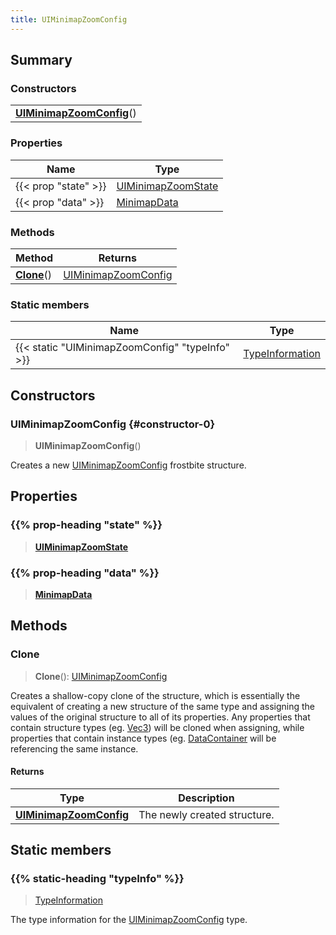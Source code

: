 ```yaml
---
title: UIMinimapZoomConfig
---
```



## Summary
### Constructors
| |
| ----------- |
| **[UIMinimapZoomConfig](#constructor-0)**() |

### Properties
| Name | Type |
| ---- | ---- |
| {{< prop "state" >}} | [UIMinimapZoomState](/vext/ref/fb/uiminimapzoomstate) |
| {{< prop "data" >}} | [MinimapData](/vext/ref/fb/minimapdata) |

### Methods
| Method | Returns |
| ------ | ---- |
| **[Clone](#clone)**() | [UIMinimapZoomConfig](/vext/ref/fb/uiminimapzoomconfig) |

### Static members
| Name | Type |
| ---- | ---- |
| {{< static "UIMinimapZoomConfig" "typeInfo" >}} | [TypeInformation](/vext/ref/shared/class/typeinformation) |

## Constructors
### UIMinimapZoomConfig {#constructor-0}
> **UIMinimapZoomConfig**()

Creates a new [UIMinimapZoomConfig](/vext/ref/fb/uiminimapzoomconfig) frostbite structure.

## Properties
### {{% prop-heading "state" %}}
> **[UIMinimapZoomState](/vext/ref/fb/uiminimapzoomstate)**

### {{% prop-heading "data" %}}
> **[MinimapData](/vext/ref/fb/minimapdata)**

## Methods
### Clone
> **Clone**(): [UIMinimapZoomConfig](/vext/ref/fb/uiminimapzoomconfig)

Creates a shallow-copy clone of the structure, which is essentially the equivalent of creating a new structure of the same type and assigning the values of the original structure to all of its properties. Any properties that contain structure types (eg. [Vec3](/vext/ref/shared/class/vec3)) will be cloned when assigning, while properties that contain instance types (eg. [DataContainer](/vext/ref/shared/class/datacontainer) will be referencing the same instance.

#### Returns
| Type | Description |
| ---- | ----------- |
| **[UIMinimapZoomConfig](/vext/ref/fb/uiminimapzoomconfig)** | The newly created structure. |

## Static members
### {{% static-heading "typeInfo" %}}
> [TypeInformation](/vext/ref/shared/class/typeinformation)

The type information for the [UIMinimapZoomConfig](/vext/ref/fb/uiminimapzoomconfig) type.

